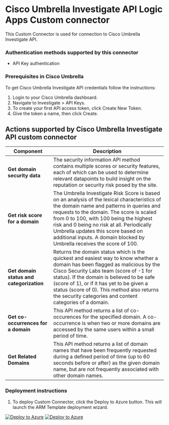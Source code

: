 # Cisco Umbrella Investigate API Logic Apps Custom connector

This Custom Connector is used for connection to Cisco Umbrella Investigate API.

### Authentication methods supported by this connector

* API Key authentication

### Prerequisites in Cisco Umbrella

To get Cisco Umbrella Investigate API credentials follow the instructions:

1. Login to your Cisco Umbrella dashboard.
2. Navigate to Investigate > API Keys.
3. To create your first API access token, click Create New Token.
4. Give the token a name, then click Create.

## Actions supported by Cisco Umbrella Investigate API custom connector

| **Component** | **Description** |
| --------- | -------------- |
| **Get domain security data** | The security information API method contains multiple scores or security features, each of which can be used to determine relevant datapoints to build insight on the reputation or security risk posed by the site. |
| **Get risk score for a domain** | The Umbrella Investigate Risk Score is based on an analysis of the lexical characteristics of the domain name and patterns in queries and requests to the domain. The score is scaled from 0 to 100, with 100 being the highest risk and 0 being no risk at all. Periodically Umbrella updates this score based on additional inputs. A domain blocked by Umbrella receives the score of 100. |
| **Get domain status and categorization** | Returns the domain status which is the quickest and easiest way to know whether a domain has been flagged as malicious by the Cisco Security Labs team (score of -1 for status). If the domain is believed to be safe (score of 1), or if it has yet to be given a status (score of 0). This method also returns the security categories and content categories of a domain. |
| **Get co-occurrences for a domain** | This API method returns a list of co-occurences for the specified domain. A co-occurrence is when two or more domains are accessed by the same users within a small period of time. |
| **Get Related Domains** | This API method returns a list of domain names that have been frequently requested during a defined period of time (up to 60 seconds before or after) as the given domain name, but are not frequently associated with other domain names. |

### Deployment instructions

1. To deploy Custom Connector, click the Deploy to Azure button. This will launch the ARM Template deployment wizard.

[![Deploy to Azure](https://aka.ms/deploytoazurebutton)](https://portal.azure.com/#create/Microsoft.Template/uri/https%3A%2F%2Fraw.githubusercontent.com%2FAzure%2FAzure-Sentinel%2Fmaster%2FPlaybooks%2FCiscoUmbrella%2FCiscoUmbrellaInvestigateAPIConnector%2Fazuredeploy.json) [![Deploy to Azure](https://aka.ms/deploytoazuregovbutton)](https://portal.azure.us/#create/Microsoft.Template/uri/https%3A%2F%2Fraw.githubusercontent.com%2FAzure%2FAzure-Sentinel%2Fmaster%2FPlaybooks%2FCiscoUmbrella%2FCiscoUmbrellaInvestigateAPIConnector%2Fazuredeploy.json)